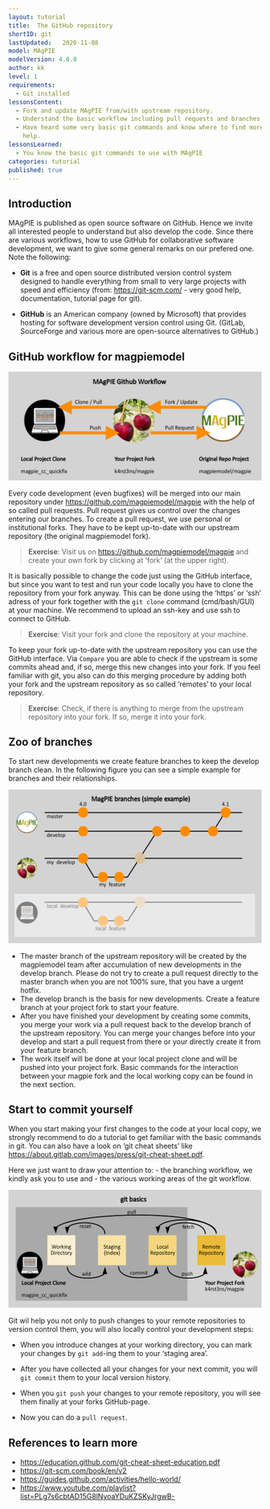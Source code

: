 ```yaml
---
layout: tutorial
title:  The GitHub repository
shortID: git
lastUpdated:   2020-11-08
model: MAgPIE
modelVersion: 4.0.0
author: kk
level: 1
requirements:
  - Git installed
lessonsContent:
  - Fork and update MAgPIE from/with upstream repository.
  - Understand the basic workflow including pull requests and branches.
  - Have heard some very basic git commands and know where to find more
    help.
lessonsLearned:
  - You know the basic git commands to use with MAgPIE
categories: tutorial
published: true
---
```


## Introduction

MAgPIE is published as open source software on GitHub. Hence we invite
all interested people to understand but also develop the code. Since
there are various workflows, how to use GitHub for collaborative
software development, we want to give some general remarks on our
prefered one. Note the following:

  - **Git** is a free and open source distributed version control system
    designed to handle everything from small to very large projects with
    speed and efficiency (from: <https://git-scm.com/> - very good help,
    documentation, tutorial page for git).

  - **GitHub** is an American company (owned by Microsoft) that provides
    hosting for software development version control using Git. (GitLab,
    SourceForge and various more are open-source alternatives to
    GitHub.)

## GitHub workflow for magpiemodel

![GitHub workflow](../assets/img/github_workflow.png)

Every code development (even bugfixes) will be merged into our main
repository under <https://github.com/magpiemodel/magpie> with the help
of so called pull requests. Pull request gives us control over the
changes entering our branches. To create a pull request, we use personal
or institutional forks. They have to be kept up-to-date with our
upstream repository (the original magpiemodel fork).

> **Exercise**: Visit us on <https://github.com/magpiemodel/magpie> and
> create your own fork by clicking at ‘fork’ (at the upper right).

It is basically possible to change the code just using the GitHub
interface, but since you want to test and run your code locally you have
to clone the repository from your fork anyway. This can be done using
the ‘https’ or ‘ssh’ adress of your fork together with the `git clone`
command (cmd/bash/GUI) at your machine. We recommend to upload an
ssh-key and use ssh to connect to GitHub.

> **Exercise**: Visit your fork and clone the repository at your
> machine.

To keep your fork up-to-date with the upstream repository you can use
the GitHub interface. Via `Compare` you are able to check if the
upstream is some commits ahead and, if so, merge this new changes into
your fork. If you feel familiar with git, you also can do this merging
procedure by adding both your fork and the upstream repository as so
called ‘remotes’ to your local repository.

> **Exercise**: Check, if there is anything to merge from the upstream
> repository into your fork. If so, merge it into your fork.

## Zoo of branches

To start new developments we create feature branches to keep the develop
branch clean. In the following figure you can see a simple example for
branches and their relationships.

![Git Branches](../assets/img/git_branches.png)

  - The master branch of the upstream repository will be created by the
    magpiemodel team after accumulation of new developments in the
    develop branch. Please do not try to create a pull request directly
    to the master branch when you are not 100% sure, that you have a
    urgent hotfix.
  - The develop branch is the basis for new developments. Create a
    feature branch at your project fork to start your feature.
  - After you have finished your development by creating some commits,
    you merge your work via a pull request back to the develop branch of
    the upstream repository. You can merge your changes before into your
    develop and start a pull request from there or your directly create
    it from your feature branch.
  - The work itself will be done at your local project clone and will be
    pushed into your project fork. Basic commands for the interaction
    between your magpie fork and the local working copy can be found in
    the next section.

## Start to commit yourself

When you start making your first changes to the code at your local copy,
we strongly recommend to do a tutorial to get familiar with the basic
commands in git. You can also have a look on ‘git cheat sheets’ like
<https://about.gitlab.com/images/press/git-cheat-sheet.pdf>.

Here we just want to draw your attention to: - the branching workflow,
we kindly ask you to use and - the various working areas of the git
workflow.

![Git basics](../assets/img/git_basics.png)

Git wil help you not only to push changes to your remote repositories to
version control them, you will also locally control your development
steps:

  - When you introduce changes at your working directory, you can mark
    your changes by `git add`-ing them to your ‘staging area’.

  - After you have collected all your changes for your next commit, you
    will `git commit` them to your local version history.

  - When you `git push` your changes to your remote repository, you will
    see them finally at your forks GitHub-page.

  - Now you can do a `pull request`.

## References to learn more

  - <https://education.github.com/git-cheat-sheet-education.pdf>
  - <https://git-scm.com/book/en/v2>
  - <https://guides.github.com/activities/hello-world/>
  - <https://www.youtube.com/playlist?list=PLg7s6cbtAD15G8lNyoaYDuKZSKyJrgwB->
